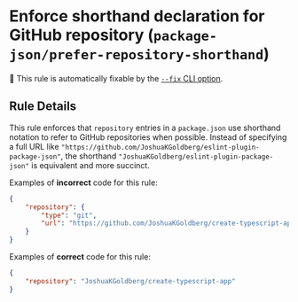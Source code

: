 # Enforce shorthand declaration for GitHub repository (`package-json/prefer-repository-shorthand`)

🔧 This rule is automatically fixable by the [`--fix` CLI option](https://eslint.org/docs/latest/user-guide/command-line-interface#--fix).

<!-- end auto-generated rule header -->

## Rule Details

This rule enforces that `repository` entries in a `package.json` use shorthand notation to refer to GitHub repositories when possible.
Instead of specifying a full URL like `"https://github.com/JoshuaKGoldberg/eslint-plugin-package-json"`, the shorthand `"JoshuaKGoldberg/eslint-plugin-package-json"` is equivalent and more succinct.

Examples of **incorrect** code for this rule:

```json
{
	"repository": {
		"type": "git",
		"url": "https://github.com/JoshuaKGoldberg/create-typescript-app"
	}
}
```

Examples of **correct** code for this rule:

```json
{
	"repository": "JoshuaKGoldberg/create-typescript-app"
}
```
